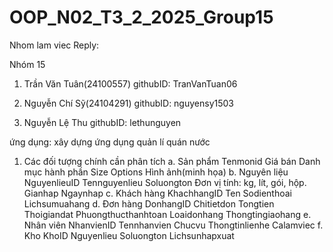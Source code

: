 # OOP_N02_T3_2_2025_Group15
Nhom lam viec
Reply:

Nhóm 15 

1. Trần Văn Tuân(24100557) githubID: TranVanTuan06

2. Nguyễn Chí Sỹ(24104291) githubID: nguyensy1503

3. Nguyễn Lệ Thu githubID: lethunguyen

ứng dụng: xây dựng ứng dụng quản lí quán nước

1. Các đối tượng chính cần phân tích
a. Sản phẩm
Tenmonid
Giá bán
Danh mục
hành phần
Size
Options
Hình ảnh(minh họa)
b. Nguyên liệu
NguyenlieuID
Tennguyenlieu
Soluongton
Đơn vị tính: kg, lít, gói, hộp.
Gianhap
Ngaynhap
c. Khách hàng
KhachhangID
Ten
Sodienthoai
Lichsumuahang
d. Đơn hàng
DonhangID
Chitietdon
Tongtien
Thoigiandat
Phuongthucthanhtoan
Loaidonhang
Thongtingiaohang
e. Nhân viên
NhanvienID
Tennhanvien
Chucvu
Thongtinlienhe
Calamviec
 f. Kho
KhoID
Nguyenlieu
Soluongton
Lichsunhapxuat

